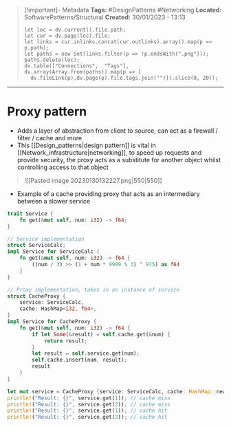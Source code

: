 > [!important]- Metadata
> **Tags:** #DesignPatterns #Networking 
> **Located:** SoftwarePatterns/Structural
> **Created:** 30/01/2023 - 13:13
> ```dataviewjs
>let loc = dv.current().file.path;
>let cur = dv.page(loc).file;
>let links = cur.inlinks.concat(cur.outlinks).array().map(p => p.path);
>let paths = new Set(links.filter(p => !p.endsWith(".png")));
>paths.delete(loc);
>dv.table(["Connections",  "Tags"], dv.array(Array.from(paths)).map(p => [
>   dv.fileLink(p),dv.page(p).file.tags.join("")]).slice(0, 20));
> ```

___
# Proxy pattern
- Adds a layer of abstraction from client to source, can act as a firewall / filter / cache and more 
- This [[Design_patterns|design pattern]] is vital in [[Network_infrastructure|networking]], to speed up requests and provide security, the proxy acts as a substitute for another object whilst controlling access to that object

> ![[Pasted image 20230130132227.png|550|550]]

- Example of a cache providing proxy that acts as an intermediary between a slower service

```rust
trait Service {
    fn get(&mut self, num: i32) -> f64;
}

// Service implementation
struct ServiceCalc;
impl Service for ServiceCalc {
    fn get(&mut self, num: i32) -> f64 {
        ((num / 3) >> (1 + num * 9999 % 3) ^ 975) as f64
    }
}

// Proxy implementation, takes in an instance of service
struct CacheProxy {
    service: ServiceCalc,
    cache: HashMap<i32, f64>,
}
impl Service for CacheProxy {
    fn get(&mut self, num: i32) -> f64 {
        if let Some(&result) = self.cache.get(&num) {
            return result;
        }
        let result = self.service.get(num);
        self.cache.insert(num, result);
        result
    }
}

let mut service = CacheProxy {service: ServiceCalc, cache: HashMap::new(),};
println!("Result: {}", service.get(1)); // cache miss
println!("Result: {}", service.get(2)); // cache miss
println!("Result: {}", service.get(1)); // cache hit
println!("Result: {}", service.get(2)); // cache hit
```